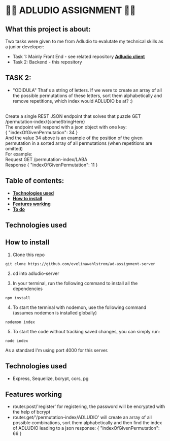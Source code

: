  # :woman_technologist: ADLUDIO ASSIGNMENT :woman_technologist: 
## What this project is about:

Two tasks were given to me from Adludio to evalutate my technical skills as a junior developer:
- Task 1: Mainly Front End - see related repository **[Adludio client](https://github.com/evelinawahlstrom/ad-assignment-client)**
- Task 2: Backend - this repository

## TASK 2:
- "ODIDULA"
That's a string of letters.
If we were to create an array of all the possible permutations of these letters, sort them alphabetically and remove repetitions, which index would ADLUDIO be at? :) 
<br/>
Create a single REST JSON endpoint that solves that puzzle GET /permutation-index/{someStringHere} 
<br/>
The endpoint will respond with a json object with one key: 
<br/>
{
"indexOfGivenPermutation": 34 } 
<br/>
And the value 34 above is an example of the position of the given permutation in a sorted array of all permutations (when repetitions are omitted)
<br/>
For example:
<br/>
Request
GET /permutation-index/LABA
<br/>
Response
{
"indexOfGivenPermutation": 11
}

## Table of contents:
- **[Technologies used](#technologies-used)**
- **[How to install](#how-to-install)**
- **[Features working](#features-working)**
- **[To do](#to-do)**

## Technologies used

## How to install

1. Clone this repo 

`git clone https://github.com/evelinawahlstrom/ad-assignment-server `

2. cd into adludio-server

3. In your terminal, run the following command to install all the dependencies

```
npm install
```

4. To start the terminal with nodemon, use the following command (assumes nodemon is installed globally)

```
nodemon index
```
 
5. To start the code without tracking saved changes, you can simply run:

```
node index
```

As a standard I'm using port 4000 for this server.

## Technologies used
- Express, Sequelize, bcrypt, cors, pg 

## Features working

- router.post/'register' for registering, the password will be encrypted with the help of bcrypt
- router.get/'/permutation-index/ADLUDIO' will create an array of all possible combinations, sort them alphabetically and then find the index of ADLUDIO leading to a json response:
{
    "indexOfGivenPermutation": 66
}


